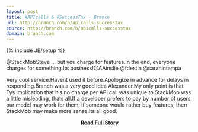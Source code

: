 ```yaml
---
layout: post
title: #APIcalls & #SuccessTax - Branch
url: http://branch.com/b/apicalls-successtax
source: http://branch.com/b/apicalls-successtax
domain: branch.com
---
```

{% include JB/setup %}<p>@StackMobSteve … but you charge for features.In the end, everyone charges for something.Its business!@AAinslie @fdestin @sarahintampa 
 
  Very cool service.Havent used it before.Apologize in advance for delays in responding.Branch was a very good idea Alexander.My only point is that Tys implication that his no charge per API call was unique to StackMob was a little misleading, thats all.If a developer prefers to pay by number of users, our model may work for them; if someone would rather buy features, then StackMob may make more sense.Its all good.</p>
<center><p><a href="http://branch.com/b/apicalls-successtax" style='padding:25px; font-sze:18px; font-weight: bold;'>Read Full Story</a></p></center>
